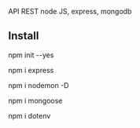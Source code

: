 API REST node JS, express, mongodb

## Install
npm init --yes

npm i express

npm i nodemon -D

npm i mongoose

npm i dotenv


